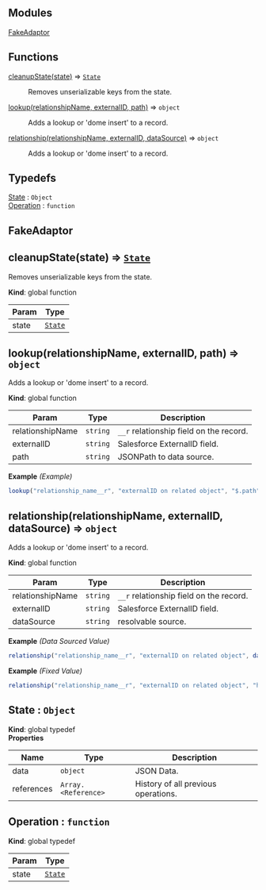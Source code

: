 ## Modules

<dl>
<dt><a href="#module_FakeAdaptor">FakeAdaptor</a></dt>
<dd></dd>
</dl>

## Functions

<dl>
<dt><a href="#cleanupState">cleanupState(state)</a> ⇒ <code><a href="#State">State</a></code></dt>
<dd><p>Removes unserializable keys from the state.</p>
</dd>
<dt><a href="#lookup">lookup(relationshipName, externalID, path)</a> ⇒ <code>object</code></dt>
<dd><p>Adds a lookup or &#39;dome insert&#39; to a record.</p>
</dd>
<dt><a href="#relationship">relationship(relationshipName, externalID, dataSource)</a> ⇒ <code>object</code></dt>
<dd><p>Adds a lookup or &#39;dome insert&#39; to a record.</p>
</dd>
</dl>

## Typedefs

<dl>
<dt><a href="#State">State</a> : <code>Object</code></dt>
<dd></dd>
<dt><a href="#Operation">Operation</a> : <code>function</code></dt>
<dd></dd>
</dl>

<a name="module_FakeAdaptor"></a>

## FakeAdaptor
<a name="cleanupState"></a>

## cleanupState(state) ⇒ [<code>State</code>](#State)
Removes unserializable keys from the state.

**Kind**: global function  

| Param | Type |
| --- | --- |
| state | [<code>State</code>](#State) | 

<a name="lookup"></a>

## lookup(relationshipName, externalID, path) ⇒ <code>object</code>
Adds a lookup or 'dome insert' to a record.

**Kind**: global function  

| Param | Type | Description |
| --- | --- | --- |
| relationshipName | <code>string</code> | `__r` relationship field on the record. |
| externalID | <code>string</code> | Salesforce ExternalID field. |
| path | <code>string</code> | JSONPath to data source. |

**Example** *(Example)*  
```js
lookup("relationship_name__r", "externalID on related object", "$.path")
```
<a name="relationship"></a>

## relationship(relationshipName, externalID, dataSource) ⇒ <code>object</code>
Adds a lookup or 'dome insert' to a record.

**Kind**: global function  

| Param | Type | Description |
| --- | --- | --- |
| relationshipName | <code>string</code> | `__r` relationship field on the record. |
| externalID | <code>string</code> | Salesforce ExternalID field. |
| dataSource | <code>string</code> | resolvable source. |

**Example** *(Data Sourced Value)*  
```js
relationship("relationship_name__r", "externalID on related object", dataSource("path"))
```
**Example** *(Fixed Value)*  
```js
relationship("relationship_name__r", "externalID on related object", "hello world")
```
<a name="State"></a>

## State : <code>Object</code>
**Kind**: global typedef  
**Properties**

| Name | Type | Description |
| --- | --- | --- |
| data | <code>object</code> | JSON Data. |
| references | <code>Array.&lt;Reference&gt;</code> | History of all previous operations. |

<a name="Operation"></a>

## Operation : <code>function</code>
**Kind**: global typedef  

| Param | Type |
| --- | --- |
| state | [<code>State</code>](#State) | 

